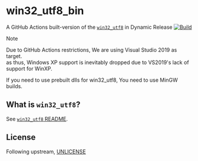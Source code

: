 # win32_utf8_bin
A GitHub Actions built-version of the [`win32_utf8`](https://github.com/thpatch/win32_utf8) in Dynamic Release
[![Build](https://github.com/Alex4386/win32_utf8_bin/actions/workflows/build.yml/badge.svg)](https://github.com/Alex4386/win32_utf8_bin/actions/workflows/build.yml)

> [!NOTE]
> Due to GitHub Actions restrictions, We are using Visual Studio 2019 as target.  
> as thus, Windows XP support is inevitably dropped due to VS2019's lack of support for WinXP.  
> 
> If you need to use prebuilt dlls for win32_utf8, You need to use MinGW builds.  

## What is `win32_utf8`?
See [`win32_utf8` README](https://github.com/thpatch/win32_utf8).  



## License
Following upstream, [UNLICENSE](UNLICENSE)
